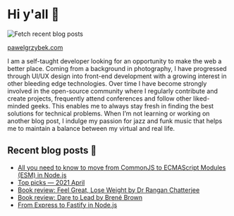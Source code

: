 # Hi y'all 👋

![Fetch recent blog posts](https://github.com/pawelgrzybek/pawelgrzybek/workflows/Fetch%20recent%20blog%20posts/badge.svg)

[pawelgrzybek.com](https://pawelgrzybek.com)

I am a self-taught developer looking for an opportunity to make the web a better place. Coming from a background in photography, I have progressed through UI/UX design into front-end development with a growing interest in other bleeding edge technologies. Over time I have become strongly involved in the open-source community where I regularly contribute and create projects, frequently attend conferences and follow other liked-minded geeks. This enables me to always stay fresh in finding the best solutions for technical problems. When I’m not learning or working on another blog post, I indulge my passion for jazz and funk music that helps me to maintain a balance between my virtual and real life.

## Recent blog posts 📝

<!-- FEED-START -->
- [All you need to know to move from CommonJS to ECMAScript Modules (ESM) in Node.js](https://pawelgrzybek.com/all-you-need-to-know-to-move-from-commonjs-to-ecmascript-modules-esm-in-node-js/)
- [Top picks — 2021 April](https://pawelgrzybek.com/top-picks-2021-april/)
- [Book review: Feel Great, Lose Weight by Dr Rangan Chatterjee](https://pawelgrzybek.com/book-review-feel-great-lose-weight-by-dr-rangan-chatterjee/)
- [Book review: Dare to Lead by Brené Brown](https://pawelgrzybek.com/book-review-dare-to-lead-by-brene-brown/)
- [From Express to Fastify in Node.js](https://pawelgrzybek.com/from-express-to-fastify-in-node-js/)
<!-- FEED-END -->